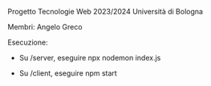 Progetto Tecnologie Web 2023/2024 Università di Bologna

Membri: Angelo Greco

Esecuzione:

- Su /server, eseguire npx nodemon index.js

- Su /client, eseguire npm start
